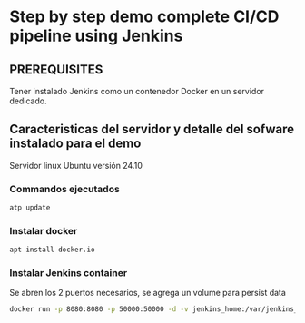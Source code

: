 # Step by step demo complete CI/CD pipeline using Jenkins

## PREREQUISITES

Tener instalado Jenkins como un contenedor Docker en un servidor dedicado.

## Caracteristicas del servidor y detalle del sofware instalado para el demo

Servidor linux Ubuntu versión 24.10

### Commandos ejecutados 

```bash
atp update
```
### Instalar docker

```bash
apt install docker.io
```

### Instalar Jenkins container
Se abren los 2 puertos necesarios, se agrega un volume para persist data

```bash
docker run -p 8080:8080 -p 50000:50000 -d -v jenkins_home:/var/jenkins_home jenkins/jenkins:lts-jdk17
```